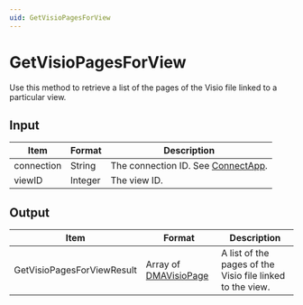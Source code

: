 ```yaml
---
uid: GetVisioPagesForView
---
```


# GetVisioPagesForView

Use this method to retrieve a list of the pages of the Visio file linked to a particular view.

## Input

| Item       | Format  | Description                                                                      |
|------------|---------|----------------------------------------------------------------------------------|
| connection | String  | The connection ID. See [ConnectApp](xref:ConnectApp). |
| viewID     | Integer | The view ID.                                                                     |

## Output

| Item | Format | Description |
|--|--|--|
| GetVisioPagesForViewResult | Array of [DMAVisioPage](xref:DMAVisioPage) | A list of the pages of the Visio file linked to the view. |
